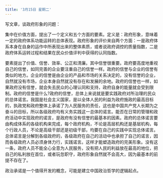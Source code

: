 ```yaml
---
title: '3月15日 星期二'
---
```


写文章，谈政府形象的问题：

集中在价值方面，提出了一个定义和五个方面的要素。定义是：政府形象，意味着一定的政府体系功能运转的总体表现。政府形象的评价来自两个方面：一是政府体系本身在自身的运作中所表现出来的整体素质，或者说政府调控的质量指数，二是政府体系运转过程和结果在民众价值评判中获得的认同指数。

要素提出了价值、信誉、效率、公正和清廉。其中信誉很重要。政府要高度地重视自己的信誉，如同完善的企业要注重自己的信誉一样。政府的信誉与企业的信誉有类似的地方。企业的信誉是由企业的产品和市场的关系决定的，没有信誉的企业，自然就没有市场，企业本身自然就没有存在和发展的余地。政府的信誉也一样，如果政府没有信誉，就会失去民众的心理认同和支持，政府自身的能量就会受到限制。政府的信誉是什么?政府的信誉，总体上来说就是要实践政府对所治理的民众的总体诺言。我国是社会主义国家，是以全体人民的利益为政府施政的最高目标的，执政党和政府整体上承诺了为人民服务的责任，这也是中国共产党人长期为之奋斗的目标，所以各级政府均有义务实践这一总体的诺言。能否在日常的管理和政府活动中实现政府的诺言，是政府有没有信誉的最基本的因素。政府的总体诺言要由构成体系的各级机构来完成，每个政府机构，不论是高层机构还是基层机构，每个行政人员，不论是高级干部还是初级干部，均要在自己的实践中实现总体诺言。总体诺言是分解到各级政府的，各级政府在自己的活动中也承担了自己的诺言，因而各级政府人员必须身体力行，实践诺言。这样才能塑造政府的完美形象。没有这一条，政府人员不能全心全意为人民服务，没有把人民的利益放在最高的地位，把自己的私利放在首位，或者玩忽职守，政府形象自然就不会高大，因为最基本的前提不存在了。

政治承诺是一个值得开发的概念，可能是建立中国政治哲学的逻辑起点。

